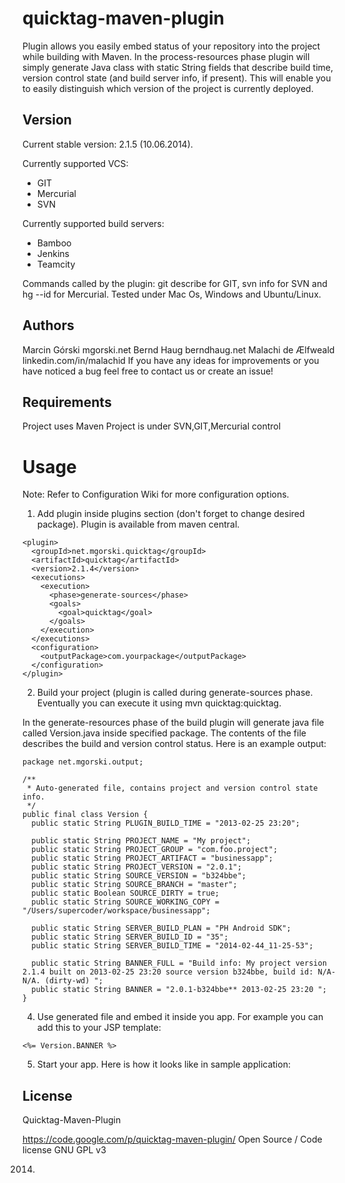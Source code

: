 # quicktag-maven-plugin
Plugin allows you easily embed status of your repository into the project while building with Maven. In the process-resources phase plugin will simply generate Java class with static String fields that describe build time, version control state (and build server info, if present). This will enable you to easily distinguish which version of the project is currently deployed.

## Version
Current stable version: 2.1.5 (10.06.2014).

Currently supported VCS:
* GIT
* Mercurial
* SVN

Currently supported build servers:
* Bamboo
* Jenkins
* Teamcity

Commands called by the plugin: git describe for GIT, svn info for SVN and hg --id for Mercurial. Tested under Mac Os, Windows and Ubuntu/Linux.

## Authors
Marcin Górski mgorski.net
Bernd Haug berndhaug.net
Malachi de Ælfweald linkedin.com/in/malachid
If you have any ideas for improvements or you have noticed a bug feel free to contact us or create an issue!

## Requirements
Project uses Maven
Project is under SVN,GIT,Mercurial control

# Usage
Note: Refer to Configuration Wiki for more configuration options.

1) Add plugin inside plugins section (don't forget to change desired package). Plugin is available from maven central.
```
<plugin>
  <groupId>net.mgorski.quicktag</groupId>
  <artifactId>quicktag</artifactId>
  <version>2.1.4</version>
  <executions>
    <execution>
      <phase>generate-sources</phase>
      <goals>
        <goal>quicktag</goal>
      </goals>
    </execution>
  </executions>
  <configuration>
    <outputPackage>com.yourpackage</outputPackage>
  </configuration>
</plugin>
```
2) Build your project (plugin is called during generate-sources phase. Eventually you can execute it using mvn quicktag:quicktag.

In the generate-resources phase of the build plugin will generate java file called Version.java inside specified package. The contents of the file describes the build and version control status. Here is an example output:
```
package net.mgorski.output;

/**
 * Auto-generated file, contains project and version control state info.
 */
public final class Version {
  public static String PLUGIN_BUILD_TIME = "2013-02-25 23:20";

  public static String PROJECT_NAME = "My project";
  public static String PROJECT_GROUP = "com.foo.project";
  public static String PROJECT_ARTIFACT = "businessapp";
  public static String PROJECT_VERSION = "2.0.1";
  public static String SOURCE_VERSION = "b324bbe";
  public static String SOURCE_BRANCH = "master";
  public static Boolean SOURCE_DIRTY = true;
  public static String SOURCE_WORKING_COPY = "/Users/supercoder/workspace/businessapp";

  public static String SERVER_BUILD_PLAN = "PH Android SDK";
  public static String SERVER_BUILD_ID = "35";
  public static String SERVER_BUILD_TIME = "2014-02-44_11-25-53";

  public static String BANNER_FULL = "Build info: My project version  2.1.4 built on 2013-02-25 23:20 source version b324bbe, build id: N/A-N/A. (dirty-wd) ";
  public static String BANNER = "2.0.1-b324bbe** 2013-02-25 23:20 ";
}
```
4) Use generated file and embed it inside you app. For example you can add this to your JSP template:

```
<%= Version.BANNER %>
```
5) Start your app. Here is how it looks like in sample application:

## License
Quicktag-Maven-Plugin

https://code.google.com/p/quicktag-maven-plugin/
Open Source / Code license GNU GPL v3

2014.